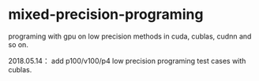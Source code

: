 # mixed-precision-programing
programing with gpu on low precision methods in cuda, cublas, cudnn and so on.

2018.05.14： add p100/v100/p4 low precision programing test cases with cublas. 
